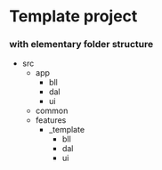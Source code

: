 # Template project
### with elementary folder structure
- src
    - app
      - bll
      - dal
      - ui
    - common
    - features
      - _template
          - bll
          - dal
          - ui